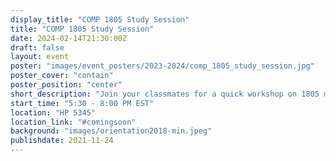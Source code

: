```yaml
---
display_title: "COMP 1805 Study Session"
title: "COMP 1805 Study Session"
date: 2024-02-14T21:30:00Z
draft: false
layout: event
poster: "images/event_posters/2023-2024/comp_1805_study_session.jpg"
poster_cover: "contain"
poster_position: "center"
short_description: "Join your classmates for a quick workshop on 1805 material!"
start_time: "5:30 - 8:00 PM EST"
location: "HP 5345"
location_link: "#comingsoon"
background: "images/orientation2018-min.jpeg"
publishdate: 2021-11-24
---
```

